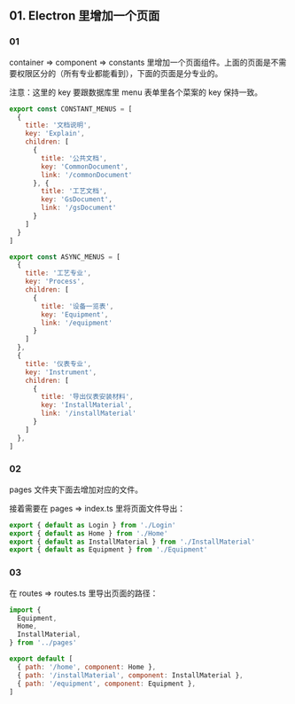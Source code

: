 ## 01. Electron 里增加一个页面

### 01

container => component => constants 里增加一个页面组件。上面的页面是不需要权限区分的（所有专业都能看到），下面的页面是分专业的。

注意：这里的 key 要跟数据库里 menu 表单里各个菜案的 key 保持一致。

```js
export const CONSTANT_MENUS = [
  {
    title: '文档说明',
    key: 'Explain',
    children: [
      {
        title: '公共文档',
        key: 'CommonDocument',
        link: '/commonDocument'
      }, {
        title: '工艺文档',
        key: 'GsDocument',
        link: '/gsDocument'
      }
    ]
  }
]

export const ASYNC_MENUS = [
  {
    title: '工艺专业',
    key: 'Process',
    children: [
      {
        title: '设备一览表',
        key: 'Equipment',
        link: '/equipment'
      }
    ]
  },
  {
    title: '仪表专业',
    key: 'Instrument',
    children: [
      {
        title: '导出仪表安装材料',
        key: 'InstallMaterial',
        link: '/installMaterial'
      }
    ]
  },
]
```

### 02

pages 文件夹下面去增加对应的文件。

接着需要在 pages => index.ts 里将页面文件导出：

```js
export { default as Login } from './Login'
export { default as Home } from './Home'
export { default as InstallMaterial } from './InstallMaterial'
export { default as Equipment } from './Equipment'
```

### 03

在 routes => routes.ts 里导出页面的路径：

```js
import {
  Equipment,
  Home,
  InstallMaterial,
} from '../pages'

export default [
  { path: '/home', component: Home },
  { path: '/installMaterial', component: InstallMaterial },
  { path: '/equipment', component: Equipment },
]
```